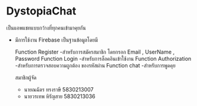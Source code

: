 # DystopiaChat
เป็นแอพแชทแบบกว้างที่ทุกคนเข้ามาคุยกัน

- มีการใช้งาน Firebase เป็นฐานข้อมูลโดยมี

  Function Register       -สำหรับการสมัครสมาชิก โดยกรอก Email , UserName , Password
  Function Login          -สำหรับการล็อคอินเข้าใช้งาน
  Function Authorization  -สำหรับการตรวจสอบความถูกต้อง ของรหัสผ่าน
  Function chat           -สำหรับการพูดคุย
  
  
  สมาชิกผู้จัด
    - นายณฉัตร ทรงราษี    5830213007
    - นายวรเทพ หิรัญสาย   5830213036

